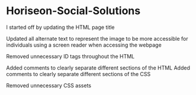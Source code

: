 # Horiseon-Social-Solutions


I started off by updating the HTML page title

Updated all alternate text to represent the image to be more accessible for individuals using a screen reader when accessing the webpage

Removed unnecessary ID tags throughout the HTML

Added comments to clearly separate different sections of the HTML
Added comments to clearly separate different sections of the CSS

Removed unnecessary CSS assets 